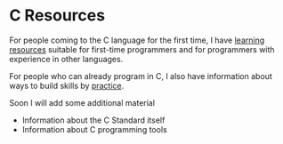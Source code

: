 # C Resources

For people coming to the C language for the first time, I have
[learning resources](learning) suitable for first-time programmers and
for programmers with experience in other languages.

For people who can already program in C, I also have information about
ways to build skills by [practice](practice.md).

Soon I will add some additional material

* Information about the C Standard itself
* Information about C programming tools
